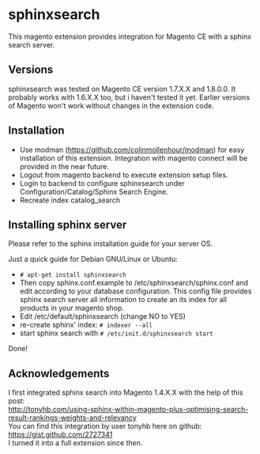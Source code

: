 sphinxsearch
============

This magento extension provides integration for Magento CE with a sphinx search server.

Versions
--------
sphinxsearch was tested on Magento CE version 1.7.X.X and 1.8.0.0.
It probably works with 1.6.X.X too, but i haven't tested it yet.
Earlier versions of Magento won't work without changes in the extension code. 

Installation
------------
* Use modman (https://github.com/colinmollenhour/modman) for easy installation of this extension.
Integration with magento connect will be provided in the near future.
* Logout from magento backend to execute extension setup files.
* Login to backend to configure sphinxsearch under Configuration/Catalog/Sphinx Search Engine.
* Recreate index catalog_search

Installing sphinx server
------------------------
Please refer to the sphinx installation guide for your server OS.

Just a quick guide for Debian GNU/Linux or Ubuntu:

* `# apt-get install sphinxsearch`
* Then copy sphinx.conf.example to /etc/sphinxsearch/sphinx.conf and edit according to your database configuration.
This config file provides sphinx search server all information to create an its index for all products in your magento shop.
* Edit /etc/default/sphinxsearch (change NO to YES)
* re-create sphinx' index: `# indexer --all`
* start sphinx search with `# /etc/init.d/sphinxsearch start`

Done!

Acknowledgements
----------------
I first integrated sphinx search into Magento 1.4.X.X with the help of this post:  
http://tonyhb.com/using-sphinx-within-magento-plus-optimising-search-result-rankings-weights-and-relevancy  
You can find this integration by user tonyhb here on github:  
https://gist.github.com/2727341  
I turned it into a full extension since then.


